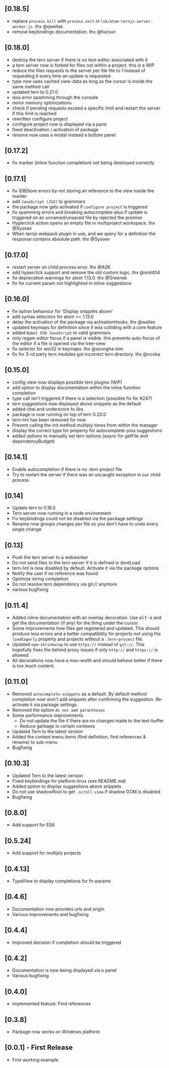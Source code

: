 ## [0.18.5]
- replace `process.kill` with `process.exit` in `lib/atom-ternjs-server-worker.js`. thx @qwelias
- remove keybindings documentation. thx @haroun

## [0.18.0]
- destroy the tern server if there is no text-editor associated with it
- a tern server now is forked for files not within a project. this is a WIP
- reduce the files requests to the server per file file to 1 instead of requesting it every time an update is requested
- type now uses cached view-data as long as the cursor is inside the same method call
- updated tern to 0.21.0
- less error spamming through the console
- minor memory optimizations
- check if pending requests exceed a specific limit and restart the server if this limit is reached
- rewritten configure project
- configure project now is displayed via a pane
- fixed deactivation / activation of package
- rename now uses a modal instead a bottom panel

## [0.17.2]
- fix marker (inline function completion) not being destroyed correctly

## [0.17.1]
- fix IDBStore errors by not storing an reference to the view inside the marker
- add `JavaScript (JSX)` to grammars
- the package now gets activated if `configure project` is triggered
- fix spamming errors and breaking autocomplete-plus if update is triggered on an unnamed/unsaved file by rejected the promise
- Hyperclick action opens an empty file in multiproject workspace. thx @Sysoev
- When ternjs webpack plugin in use, and we query for a definition the response contains absolute path. thx @Sysoev

## [0.17.0]
- restart server on child process error. thx @A2K
- add hyperclick support and remove the old custom logic. thx @smitt04
- fix deprecation warnings for atom 1.13.0. thx @Greenek
- fix for current param not highlighted in inline suggestions

## [0.16.0]
- fix option behaviour for 'Display snippets above'
- add syntax selectors for atom >= 1.13.0
- delay the activation of the package via activationHooks. thx @walles
- updated keymaps for definition since it was colliding with a core feature
- added `Babel ES6 JavaScript` to valid grammars
- only regain editor focus if a panel is visible. this prevents auto-focus of the editor if a file is opened via the tree-view
- fix selector for win32 in keymaps. thx @seungha-kim
- fix for 3-rd party tern modules got incorrect tern directory. thx @ocoka

## [0.15.0]
- config view now displays possible tern plugins (WIP)
- add option to display documentation within the inline function completion
- type call isn't triggered if there is a selection (possible fix for #247)
- tern suggestions now displayed above snippets as the default
- added chai and underscore to libs
- package is now running on top of tern 0.20.0
- tern-lint has been removed for now
- Prevent calling the init method multiply times from within the manager
- display the correct type for property for autocomplete-plus suggestions
- added options to manually set tern options (async for getFile and dependencyBudget)

## [0.14.1]
- Enable autocompletion if there is no .tern-project file
- Try to restart the server if there was an uncaught exception in our child process

## [0.14]
- Update tern to 0.18.0
- Tern server now running in a node environment
- Fix keybindings could not be disabled via the package settings
- Rename now groups changes per file so you don't have to undo every single change

## [0.13]
- Push the tern server to a webworker
- Do not send files to the tern server if it is defined in dontLoad
- tern-lint is now disabled by default. Activate it via the package options
- Notify the user if no reference was found
- Optimize string completion
- Do not resolve tern dependency via git:// anymore
- various bugfixing

## [0.11.4]
- Added inline documentation with an overlay decoration. Use <kbd>alt-o</kbd> and get the documentation (if any) for the thing under the cursor.
- Some improvements how files get registered and updated. This should produce less errors and a better compatibility for projects not using the `loadEagerly` property and projects without a `.tern-project` file.
- Updated `npm-shrinkwrap` to use `https://` instead of `git://`. This hopefully fixes the behind proxy issues if only `http://` and `https://` is allowed.
- All decorations now have a max-width and should behave better if there is too much content.

## [0.11.0]
- Removed `autocomplete-snippets` as a default. By default method completion now won't add snippets after confirming the suggestion. Re-activate it via package settings.
- Removed the option `do not add parantheses`
- Some performance improvements
  - Do not update the file if there are no changes made to the text-buffer
  - Reduce garbage in certain contexes
- Updated Tern to the latest version
- Added the context menu items (find definition, find references & rename) to sub-menu
- Bugfixing

## [0.10.3]
- Updated Tern to the latest version
- Fixed keybindings for platform linux (see README.md)
- Added option to display suggestions above snippets
- Do not use shadowRoot to get `.scroll-view` if shadow DOM is disabled
- Bugfixing

## [0.8.0]
- Add support for ES6

## [0.5.24]
- Add support for multiply projects

## [0.4.13]
- TypeView to display completions for fn-params

## [0.4.6]
- Documentation now provides urls and origin
- Various improvements and bugfixing

## [0.4.4]
- Improved decision if completion should be triggered

## [0.4.2]
- Documentation is now being displayed via a panel
- Various bugfixing

## [0.4.0]
- Implemented feature: Find references

## [0.3.8]
- Package now works on Windows platform

## [0.0.1] - First Release
- First working example
